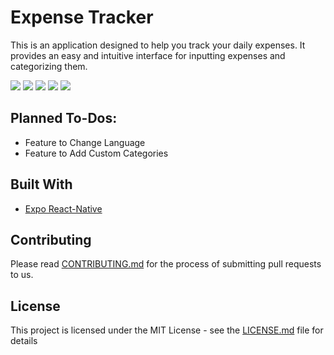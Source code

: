 # Expense Tracker
This is an application designed to help you track your daily expenses. It provides an easy and intuitive interface for inputting expenses and categorizing them.

![](https://i.imgur.com/4JGFclil.jpg)
![](https://i.imgur.com/EJlT93dl.jpg)
![](https://i.imgur.com/ZWnu0l4l.jpg)
![](https://i.imgur.com/4u1glGcl.jpg)
![](https://i.imgur.com/81bie37l.jpg)

## Planned To-Dos:
- Feature to Change Language
- Feature to Add Custom Categories

## Built With
- [Expo React-Native](https://expo.dev/accounts/pratham-jaiswal)

## Contributing
Please read [CONTRIBUTING.md](https://github.com/pratham-jaiswal/expense-tracker/blob/main/CONTRIBUTING.md) for the process of submitting pull requests to us.

## License
This project is licensed under the MIT License - see the [LICENSE.md](LICENSE.md) file for details